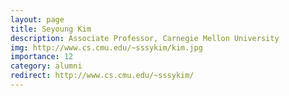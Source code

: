```yaml
---
layout: page
title: Seyoung Kim
description: Associate Professor, Carnegie Mellon University
img: http://www.cs.cmu.edu/~sssykim/kim.jpg
importance: 12
category: alumni
redirect: http://www.cs.cmu.edu/~sssykim/
---
```

